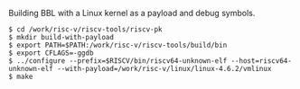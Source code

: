 
Building BBL with a Linux kernel as a payload and debug symbols.

```
$ cd /work/risc-v/riscv-tools/riscv-pk
$ mkdir build-with-payload
$ export PATH=$PATH:/work/risc-v/riscv-tools/build/bin
$ export CFLAGS=-ggdb
$ ../configure --prefix=$RISCV/bin/riscv64-unknown-elf --host=riscv64-unknown-elf --with-payload=/work/risc-v/linux/linux-4.6.2/vmlinux
$ make
```
